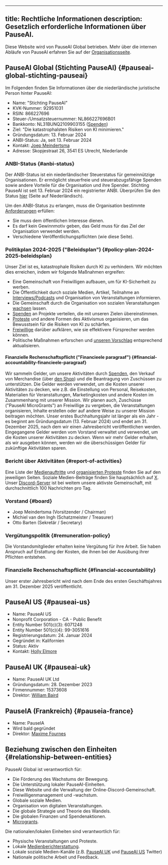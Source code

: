 

---
title: Rechtliche Informationen
description: Gesetzlich erforderliche Informationen über PauseAI.
---
Diese Website wird von PauseAI Global betrieben.
Mehr über die internen Abläufe von PauseAI erfahren Sie auf der [Organisationsseite](/organization).

## PauseAI Global (Stichting PauseAI) {#pauseai-global-stichting-pauseai}

Im Folgenden finden Sie Informationen über die niederländische juristische Person hinter PauseAI:

- Name: "Stichting PauseAI"
- KVK-Nummer: 92951031
- RSIN: 866227696
- Steuer-/Umsatzsteuernummer: NL866227696B01
- Bankkonto: NL31BUNQ2109903155 ([Spenden](/donate))
- Ziel: "Die katastrophalsten Risiken von KI minimieren."
- Gründungsdatum: 13. Februar 2024
- ANBI-Status: Ja, seit 13. Februar 2024
- Kontakt: [Joep Meindertsma](mailto:joep@pauseai.info)
- Adresse: Skopjestraat 26, 3541 ES Utrecht, Niederlande

### ANBI-Status {#anbi-status}

Der ANBI-Status ist ein niederländischer Steuerstatus für gemeinnützige Organisationen.
Er ermöglicht steuerfreie und steuerabzugsfähige Spenden sowie andere Vorteile für die Organisation und ihre Spender.
Stichting PauseAI ist seit 13. Februar 2024 ein registrierter ANBI. Überprüfen Sie den Status [hier](https://www.belastingdienst.nl/wps/wcm/connect/nl/aftrek-en-kortingen/content/anbi-status-controleren) (Seite auf Niederländisch).

Um den ANBI-Status zu erlangen, muss die Organisation bestimmte [Anforderungen](https://www.belastingdienst.nl/wps/wcm/connect/bldcontenten/belastingdienst/business/business-public-benefit-organisations/public_benefit_organisations/conditions_pbos/which_conditions_must_be_met_by_pbo) erfüllen:

- Sie muss dem öffentlichen Interesse dienen.
- Es darf kein Gewinnmotiv geben, das Geld muss für das Ziel der Organisation verwendet werden.
- Verschiedene Veröffentlichungspflichten (wie diese Seite).

### Politikplan 2024-2025 ("Beleidsplan") {#policy-plan-2024-2025-beleidsplan}

Unser Ziel ist es, katastrophale Risiken durch KI zu verhindern. Wir möchten dies erreichen, indem wir folgende Maßnahmen ergreifen:

- Eine Gemeinschaft von Freiwilligen aufbauen, um für KI-Sicherheit zu werben.
- Die Öffentlichkeit durch soziale Medien, Artikel, Teilnahme an [Interviews/Podcasts](/press) und Organisation von Veranstaltungen informieren.
- Die Gemeinschaft durch die Organisation von sozialen Veranstaltungen [wachsen](/growth-strategy) lassen.
- [Spenden](/donate) an Projekte verteilen, die mit unseren Zielen übereinstimmen.
- [Proteste](/protests) und andere Formen des Aktivismus organisieren, um das Bewusstsein für die Risiken von KI zu schärfen.
- [Freiwillige](/join) darüber aufklären, wie sie effektivere Fürsprecher werden können.
- Politische Maßnahmen erforschen und [unseren Vorschlag](/proposal) entsprechend aktualisieren.

#### Finanzielle Rechenschaftspflicht ("Financieele paragraaf") {#financial-accountability-financieele-paragraaf}

Wir sammeln Gelder, um unsere Aktivitäten durch [Spenden](/donate), den Verkauf von Merchandise (über [den Shop](https://pauseai-shop.fourthwall.com/)) und die Beantragung von Zuschüssen zu unterstützen.
Die Gelder werden verwendet, um die Kosten unserer Aktivitäten zu decken, wie z.B. die Einstellung von Personal, Reisekosten, Materialien für Veranstaltungen, Marketingkosten und andere Kosten im Zusammenhang mit unserer Mission.
Wir planen auch, Zuschüsse ("PauseAI MicroGrants") an Freiwillige zu vergeben, die Veranstaltungen organisieren, Inhalte erstellen oder auf andere Weise zu unserer Mission beitragen möchten.
Unser erstes Buchhaltungsjahr ist länger als ein Jahr - es beginnt am Gründungsdatum (13. Februar 2024) und endet am 31. Dezember 2025, nach dem wir einen Jahresbericht veröffentlichen werden.
Eingegangene Gelder werden vom Vorstand verwaltet und verwendet, um die Kosten unserer Aktivitäten zu decken.
Wenn wir mehr Gelder erhalten, als wir ausgeben können, werden wir die überschüssigen Gelder für zukünftige Aktivitäten sparen.

### Bericht über Aktivitäten {#report-of-activities}

Eine Liste der [Medienauftritte](/press) und [organisierten Proteste](/protests) finden Sie auf den jeweiligen Seiten.
Soziale Medien-Beiträge finden Sie hauptsächlich auf [X](https://x.com/PauseAI).
Unser [Discord-Server](https://discord.gg/T3YrWUJsJ5) ist bei weitem unsere aktivste Gemeinschaft, mit durchschnittlich 100 Nachrichten pro Tag.

### Vorstand {#board}

- Joep Meindertsma (Vorsitzender / Chairman)
- Michiel van den Ingh (Schatzmeister / Treasurer)
- Otto Barten (Sekretär / Secretary)

### Vergütungspolitik {#remuneration-policy}

Die Vorstandsmitglieder erhalten keine Vergütung für ihre Arbeit.
Sie haben Anspruch auf Erstattung der Kosten, die ihnen bei der Ausübung ihrer Pflichten entstehen.

### Finanzielle Rechenschaftspflicht {#financial-accountability}

Unser erster Jahresbericht wird nach dem Ende des ersten Geschäftsjahres am 31. Dezember 2025 veröffentlicht.

## PauseAI US {#pauseai-us}

- Name: PauseAI US
- Nonprofit Corporation - CA - Public Benefit
- Entity Number 501(c)(3): 6071248
- Entity Number 501(c)(4): 99-3051616
- Registrierungsdatum: 24. Januar 2024
- Gegründet in: Kalifornien
- Status: Aktiv
- Kontakt: [Holly Elmore](mailto:holly@pauseai.info)

## PauseAI UK {#pauseai-uk}

- Name: PauseAI UK Ltd
- Gründungsdatum: 28. Dezember 2023
- Firmennummer: 15373608
- Direktor: [William Baird](mailto:william@pauseai.info)

## PauseIA (Frankreich) {#pauseia-france}

- Name: PauseIA
- Wird bald gegründet
- Direktor: [Maxime Fournes](mailto:maxime@pauseai.info)

## Beziehung zwischen den Einheiten {#relationship-between-entities}

PauseAI Global ist verantwortlich für:

- Die Förderung des Wachstums der Bewegung.
- Die Unterstützung lokaler PauseAI-Einheiten.
- Diese Website und die Verwaltung der Online-Discord-Gemeinschaft.
- Freiwilligenmanagement und -wachstum.
- Globale soziale Medien.
- Organisation von digitalen Veranstaltungen.
- Die globale Strategie und Theorie des Wandels.
- Die globalen Finanzen und Spendenaktionen.
- [Microgrants](/microgrants).

Die nationalen/lokalen Einheiten sind verantwortlich für:

- Physische Veranstaltungen und Proteste.
- Lokale [Medienberichterstattung](/).
- Lokale soziale Medien-Kanäle (z.B. [PauseAI UK](https://twitter.com/PauseAI_UK) und [PauseAI US](https://twitter.com/PauseAIus) Twitter)
- Nationale politische Arbeit und Feedback.